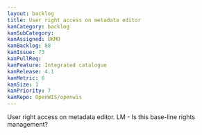 ```yaml
---
layout: backlog
title: User right access on metadata editor
kanCategory: backlog
kanSubCategory:
kanAssigned: UKMO
kanBacklog: 88
kanIssue: 73
kanPullReq:
kanFeature: Integrated catalogue
kanRelease: 4.1
kanMetric: 6
kanSize: 1
kanPriority: 7
kanRepo: OpenWIS/openwis
---
```

User right access on metadata editor. LM - Is this base-line rights management?
